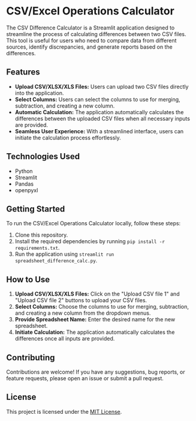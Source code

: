 # CSV/Excel Operations Calculator

The CSV Difference Calculator is a Streamlit application designed to streamline the process of calculating differences between two CSV files. This tool is useful for users who need to compare data from different sources, identify discrepancies, and generate reports based on the differences.

## Features

- **Upload CSV/XLSX/XLS Files:** Users can upload two CSV files directly into the application.
- **Select Columns:** Users can select the columns to use for merging, subtraction, and creating a new column.
- **Automatic Calculation:** The application automatically calculates the differences between the uploaded CSV files when all necessary inputs are provided.
- **Seamless User Experience:** With a streamlined interface, users can initiate the calculation process effortlessly.

## Technologies Used

- Python
- Streamlit
- Pandas
- openpyxl

## Getting Started

To run the CSV/Excel Operations Calculator locally, follow these steps:

1. Clone this repository.
2. Install the required dependencies by running `pip install -r requirements.txt`.
3. Run the application using `streamlit run spreadsheet_difference_calc.py`.

## How to Use

1. **Upload CSV/XLSX/XLS Files:** Click on the "Upload CSV file 1" and "Upload CSV file 2" buttons to upload your CSV files.
2. **Select Columns:** Choose the columns to use for merging, subtraction, and creating a new column from the dropdown menus.
3. **Provide Spreadsheet Name:** Enter the desired name for the new spreadsheet.
4. **Initiate Calculation:** The application automatically calculates the differences once all inputs are provided.

## Contributing

Contributions are welcome! If you have any suggestions, bug reports, or feature requests, please open an issue or submit a pull request.

## License

This project is licensed under the [MIT License](LICENSE).
